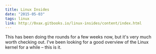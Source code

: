 ```yaml
---
title: Linux Insides
date: "2015-05-03"
tags: linux
link: http://0xax.gitbooks.io/linux-insides/content/index.html
---
```


This has been doing the rounds for a few weeks now, but it's very much worth checking out. I've been looking for a good overview of the Linux kernel for a while – this is it.
